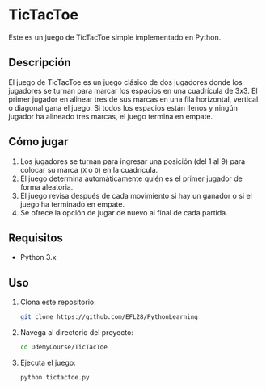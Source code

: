 # TicTacToe

Este es un juego de TicTacToe simple implementado en Python.

## Descripción

El juego de TicTacToe es un juego clásico de dos jugadores donde los jugadores se turnan para marcar los espacios en una cuadrícula de 3x3. El primer jugador en alinear tres de sus marcas en una fila horizontal, vertical o diagonal gana el juego. Si todos los espacios están llenos y ningún jugador ha alineado tres marcas, el juego termina en empate.

## Cómo jugar

1. Los jugadores se turnan para ingresar una posición (del 1 al 9) para colocar su marca (`X` o `O`) en la cuadrícula.
2. El juego determina automáticamente quién es el primer jugador de forma aleatoria.
3. El juego revisa después de cada movimiento si hay un ganador o si el juego ha terminado en empate.
4. Se ofrece la opción de jugar de nuevo al final de cada partida.

## Requisitos

- Python 3.x

## Uso

1. Clona este repositorio:
    ```sh
    git clone https://github.com/EFL28/PythonLearning
    ```
2. Navega al directorio del proyecto:
    ```sh
    cd UdemyCourse/TicTacToe
    ```
3. Ejecuta el juego:
    ```sh
    python tictactoe.py
    ```
